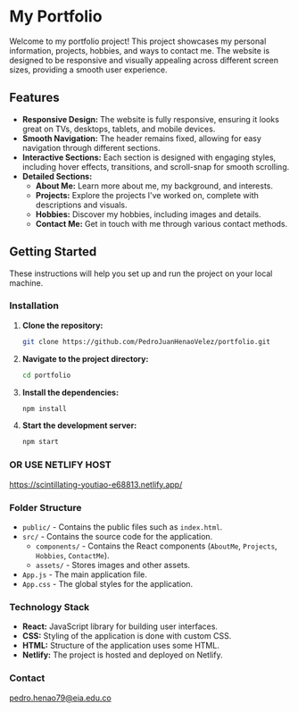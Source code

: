 # My Portfolio

Welcome to my portfolio project! This project showcases my personal information, projects, hobbies, and ways to contact me. The website is designed to be responsive and visually appealing across different screen sizes, providing a smooth user experience.

## Features
- **Responsive Design:** The website is fully responsive, ensuring it looks great on TVs, desktops, tablets, and mobile devices.
- **Smooth Navigation:** The header remains fixed, allowing for easy navigation through different sections.
- **Interactive Sections:** Each section is designed with engaging styles, including hover effects, transitions, and scroll-snap for smooth scrolling.
- **Detailed Sections:** 
  - **About Me:** Learn more about me, my background, and interests.
  - **Projects:** Explore the projects I've worked on, complete with descriptions and visuals.
  - **Hobbies:** Discover my hobbies, including images and details.
  - **Contact Me:** Get in touch with me through various contact methods.

## Getting Started
These instructions will help you set up and run the project on your local machine.

### Installation
1. **Clone the repository:**
   ```bash
   git clone https://github.com/PedroJuanHenaoVelez/portfolio.git

2. **Navigate to the project directory:**
   ```bash
   cd portfolio
   
3. **Install the dependencies:**
   ```bash
   npm install

4. **Start the development server:**
   ```bash
   npm start

### OR USE NETLIFY HOST
https://scintillating-youtiao-e68813.netlify.app/

### Folder Structure
- `public/` - Contains the public files such as `index.html`.
- `src/` - Contains the source code for the application.
  - `components/` - Contains the React components (`AboutMe`, `Projects`, `Hobbies`, `ContactMe`).
  - `assets/` - Stores images and other assets.
- `App.js` - The main application file.
- `App.css` - The global styles for the application.

### Technology Stack
- **React:** JavaScript library for building user interfaces.
- **CSS:** Styling of the application is done with custom CSS.
- **HTML:** Structure of the application uses some HTML.
- **Netlify:** The project is hosted and deployed on Netlify.

### Contact
pedro.henao79@eia.edu.co
